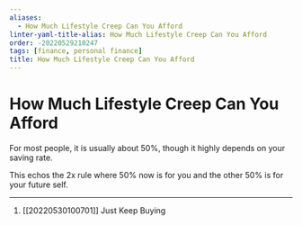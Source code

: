 ```yaml
---
aliases:
  - How Much Lifestyle Creep Can You Afford
linter-yaml-title-alias: How Much Lifestyle Creep Can You Afford
order: -20220529210247
tags: [finance, personal finance]
title: How Much Lifestyle Creep Can You Afford
---
```


# How Much Lifestyle Creep Can You Afford

For most people, it is usually about 50%, though it highly depends on your saving rate.

This echos the 2x rule where 50% now is for you and the other 50% is for your future self.

***
1. [[20220530100701]] Just Keep Buying